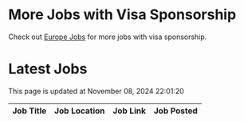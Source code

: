 # More Jobs with Visa Sponsorship

Check out [Europe Jobs](https://github.com/sureshparimi/europejobs#latest-jobs) for more jobs with visa sponsorship.

# Latest Jobs

This page is updated at November 08, 2024 22:01:20

| Job Title | Job Location | Job Link | Job Posted |
| --- | --- | --- | --- |
